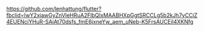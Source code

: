 https://github.com/lenhattung/flutter?fbclid=IwY2xjawGyZnVleHRuA2FlbQIxMAABHXpGgtSRCCLg5b2kJh7yCCiZ4EUENciYHuR-SAiAt70dsfs_fmE6jxneYw_aem_uNeb-K5FrsAUCEiI4XKNfg
